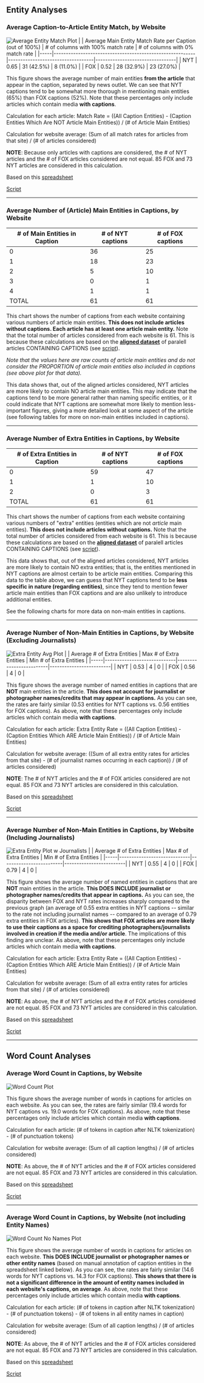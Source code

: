 ## Entity Analyses

### Average Caption-to-Article Entity Match, by Website
![Average Entity Match Plot](https://github.com/mirandaday16/mediabias/blob/master/Data/processed_data/Main_Entities/avg_match_rate.png)
|     | Average Main Entity Match Rate per Caption (out of 100%) | # of columns with 100% match rate | # of columns with 0% match rate |
|-----|----------------------------------------------------------|-----------------------------------|---------------------------------|
| NYT | 0.65                                                     | 31 (42.5%)                        | 8 (11.0%)                       |
| FOX | 0.52                                                     | 28 (32.9%)                        | 23 (27.0%)                      |

This figure shows the average number of main entities **from the article** that appear in the caption, separated by news outlet. We can see that NYT captions tend to be somewhat more thorough in mentioning main entities (65%) than FOX captions (52%). Note that these percentages only include articles which contain media **with captions**.

Calculation for each article: Match Rate = ((All Caption Entities) - (Caption Entities Which Are NOT Article Main Entities)) / (# of Article Main Entities)

Calculation for website average: (Sum of all match rates for articles from that site) / (# of articles considered)

**NOTE**: Because only articles with captions are considered, the # of NYT articles and the # of FOX articles considered are not equal. 85 FOX and 73 NYT articles are considered in this calculation.

Based on this [spreadsheet](caption_main_figures_edited.csv)

[Script](https://github.com/mirandaday16/mediabias/blob/master/Scripts/Main_Entities/caption_entity_analysis.py)

---

### Average Number of (Article) Main Entities in Captions, by Website

| # of Main Entities in Caption | # of NYT captions | # of FOX captions |
|-------------------------------|-------------------|-------------------|
| 0                             | 36                | 25                |
| 1                             | 18                | 23                |
| 2                             | 5                 | 10                |
| 3                             | 0                 | 1                 |
| 4                             | 1                 | 1                 |
| TOTAL                         | 61                | 61                |

This chart shows the number of captions from each website containing various numbers of article main entities. **This does not include articles without captions. Each article has at least one article main entity.** Note that the total number of articles considered from each website is 61. This is because these calculations are based on the [**aligned dataset**](https://github.com/mirandaday16/mediabias/blob/master/Data/processed_data/Caption_General_Analysis/aligned_articles_with_captions.csv) of paralell articles CONTAINING CAPTIONS (see [script](https://github.com/mirandaday16/mediabias/blob/master/Scripts/Main_Entities/entity_count_table_creator.py)).

*Note that the values here are raw counts of article main entities and do not consider the PROPORTION of article main entities also included in captions (see above plot for that data).*

This data shows that, out of the aligned articles considered, NYT articles are more likely to contain NO article main entities. This may indicate that the captions tend to be more general rather than naming specific entities, or it could indicate that NYT captions are somewhat more likely to mention less-important figures, giving a more detailed look at some aspect of the article (see following tables for more on non-main entities included in captions).

---

### Average Number of Extra Entities in Captions, by Website

| # of Extra Entities in Caption | # of NYT captions | # of FOX captions |
|--------------------------------|-------------------|-------------------|
| 0                              | 59                | 47                |
| 1                              | 1                 | 10                |
| 2                              | 0                 | 3                 |
| TOTAL                          | 61                | 61                |

This chart shows the number of captions from each website containing various numbers of "extra" entities (entities which are not *article* main entities). **This does not include articles without captions.** Note that the total number of articles considered from each website is 61. This is because these calculations are based on the [**aligned dataset**](https://github.com/mirandaday16/mediabias/blob/master/Data/processed_data/Caption_General_Analysis/aligned_articles_with_captions.csv) of paralell articles CONTAINING CAPTIONS (see [script](https://github.com/mirandaday16/mediabias/blob/master/Scripts/Main_Entities/extra_entity_count_table_creator.py)).

This data shows that, out of the aligned articles considered, NYT articles are more likely to contain NO extra entities; that is, the entities mentioned in NYT captions are almost certain to be article main entities. Comparing this data to the table above, we can guess that NYT captions tend to be **less specific in nature (regarding entities)**, since they tend to mention fewer article main entities than FOX captions and are also unlikely to introduce additional entities.

See the following charts for more data on non-main entities in captions.

---

### Average Number of Non-Main Entities in Captions, by Website (Excluding Journalists)
![Extra Entity Avg Plot](https://github.com/mirandaday16/mediabias/blob/master/Data/processed_data/Main_Entities/extra_entities_rate.png)
|     | Average # of Extra Entities | Max # of Extra Entities | Min # of Extra Entities |
|-----|-----------------------------|-------------------------|-------------------------|
| NYT | 0.53                        | 4                       | 0                       |
| FOX | 0.56                        | 4                       | 0                       |

This figure shows the average number of named entities in captions that are **NOT** main entities in the article. **This does not account for journalist or photographer names/credits that may appear in captions.** As you can see, the rates are fairly similar (0.53 entities for NYT captions vs. 0.56 entities for FOX captions). As above, note that these percentages only include articles which contain media **with captions**.

Calculation for each article: Extra Entity Rate = ((All Caption Entities) - (Caption Entities Which ARE Article Main Entities)) / (# of Article Main Entities)

Calculation for website average: ((Sum of all extra entity rates for articles from that site) - (# of journalist names occurring in each caption)) / (# of articles considered)

**NOTE**: The # of NYT articles and the # of FOX articles considered are not equal. 85 FOX and 73 NYT articles are considered in this calculation.

Based on this [spreadsheet](https://github.com/mirandaday16/mediabias/blob/master/Data/processed_data/Main_Entities/caption_main_figures_edited.csv)

[Script](https://github.com/mirandaday16/mediabias/blob/master/Scripts/Main_Entities/caption_entity_analysis.py)

---

### Average Number of Non-Main Entities in Captions, by Website (Including Journalists)
![Extra Entity Plot w Journalists](https://github.com/mirandaday16/mediabias/blob/master/Data/processed_data/Main_Entities/extra_entities_rate_with_journalists.png)
|     | Average # of Extra Entities | Max # of Extra Entities | Min # of Extra Entities |
|-----|-----------------------------|-------------------------|-------------------------|
| NYT | 0.55                        | 4                       | 0                       |
| FOX | 0.79                        | 4                       | 0                       |

This figure shows the average number of named entities in captions that are **NOT** main entities in the article. **This DOES INCLUDE journalist or photographer names/credits that appear in captions.** As you can see, the disparity between FOX and NYT rates increases sharply compared to the previous graph (an average of 0.55 extra entities in NYT captions -- similar to the rate not including journalist names -- compared to an average of 0.79 extra entities in FOX articles). **This shows that FOX articles are more likely to use their captions as a space for crediting photographers/journalists involved in creation if the media and/or article**. The implications of this finding are unclear. As above, note that these percentages only include articles which contain media **with captions**.

Calculation for each article: Extra Entity Rate = ((All Caption Entities) - (Caption Entities Which ARE Article Main Entities)) / (# of Article Main Entities)

Calculation for website average: (Sum of all extra entity rates for articles from that site) / (# of articles considered)

**NOTE**: As above, the # of NYT articles and the # of FOX articles considered are not equal. 85 FOX and 73 NYT articles are considered in this calculation.

Based on this [spreadsheet](https://github.com/mirandaday16/mediabias/blob/master/Data/processed_data/Main_Entities/caption_main_figures_edited.csv)

[Script](https://github.com/mirandaday16/mediabias/blob/master/Scripts/Main_Entities/caption_entity_analysis.py)

---
## Word Count Analyses

### Average Word Count in Captions, by Website
![Word Count Plot](https://github.com/mirandaday16/mediabias/blob/master/Data/processed_data/Word_Counts/basic_word_counts.png)


This figure shows the average number of words in captions for articles on each website. As you can see, the rates are fairly similar (19.4 words for NYT captions vs. 19.0 words for FOX captions). As above, note that these percentages only include articles which contain media **with captions**.

Calculation for each article: (# of tokens in caption after NLTK tokenization) - (# of punctuation tokens)

Calculation for website average: (Sum of all caption lengths) / (# of articles considered)

**NOTE**: As above, the # of NYT articles and the # of FOX articles considered are not equal. 85 FOX and 73 NYT articles are considered in this calculation.

Based on this [spreadsheet](caption_main_figures_edited.csv)

[Script](https://github.com/mirandaday16/mediabias/blob/master/Scripts/Word_Counts/word_count_analysis.py)

---
### Average Word Count in Captions, by Website (not including Entity Names)
![Word Count No Names Plot](https://github.com/mirandaday16/mediabias/blob/master/Data/processed_data/Word_Counts/word_counts_without_entities.png)

This figure shows the average number of words in captions for articles on each website. **This DOES INCLUDE journalist or photographer names or other entity names** (based on manual annotation of caption entities in the spreadsheet linked below). As you can see, the rates are fairly similar (14.6 words for NYT captions vs. 14.3 for FOX captions). **This shows that there is not a significant difference in the amount of entity names included in each website's captions, on average**. As above, note that these percentages only include articles which contain media **with captions**.

Calculation for each article: (# of tokens in caption after NLTK tokenization) - (# of punctuation tokens) - (# of tokens in all entity names in caption)

Calculation for website average: (Sum of all caption lengths) / (# of articles considered)

**NOTE**: As above, the # of NYT articles and the # of FOX articles considered are not equal. 85 FOX and 73 NYT articles are considered in this calculation.

Based on this [spreadsheet](caption_main_figures_edited.csv)

[Script](https://github.com/mirandaday16/mediabias/blob/master/Scripts/Word_Counts/word_count_analysis.py)
